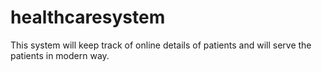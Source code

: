 # healthcaresystem
This system will keep track of online details of patients and will serve the patients in modern way.
